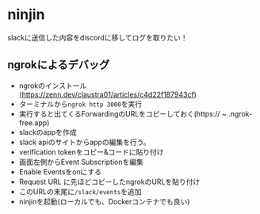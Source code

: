 # ninjin
slackに送信した内容をdiscordに移してログを取りたい！

## ngrokによるデバッグ
- ngrokのインストール(https://zenn.dev/claustra01/articles/c4d22f187943cf)
- ターミナルから`ngrok http 3000`を実行
- 実行すると出てくるForwardingのURLをコピーしておく(https:// ~ .ngrok-free.app)
- slackのappを作成
- slack apiのサイトからappの編集を行う。
- verification tokenをコピー&コードに貼り付け
- 画面左側からEvent Subscriptionを編集
- Enable Eventsをonにする
- Request URL に先ほどコピーしたngrokのURLを貼り付け
- このURLの末尾に`/slack/events`を追加
- ninjinを起動(ローカルでも、Dockerコンテナでも良い)